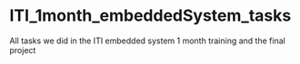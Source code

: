 # ITI_1month_embeddedSystem_tasks
All tasks we did in the ITI embedded system 1 month training and the final project
